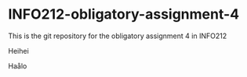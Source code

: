 # INFO212-obligatory-assignment-4
This is the git repository for the obligatory assignment 4 in INFO212

Heihei

Haålo